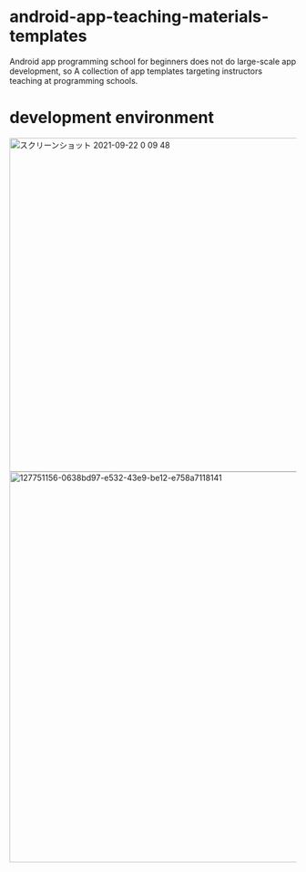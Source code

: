 # android-app-teaching-materials-templates

Android app programming school for beginners does not do large-scale app development, so
A collection of app templates targeting instructors teaching at programming schools.

# development environment

<img width="586" alt="スクリーンショット 2021-09-22 0 09 48" src="https://user-images.githubusercontent.com/16476224/134197208-e62d347b-7e43-4a5c-be6a-c19a241a3b9b.png">

<img width="686" alt="127751156-0638bd97-e532-43e9-be12-e758a7118141" src="https://user-images.githubusercontent.com/16476224/134197148-9a8d0c73-2257-49e0-a198-ee0f92cdf4bd.png">
